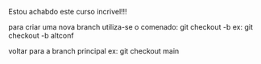 Estou achabdo este curso incrivel!!!

para criar uma nova branch utiliza-se o comenado:
git checkout -b <nome da branch>
ex: git checkout -b altconf

voltar para a branch principal
ex: git checkout main
